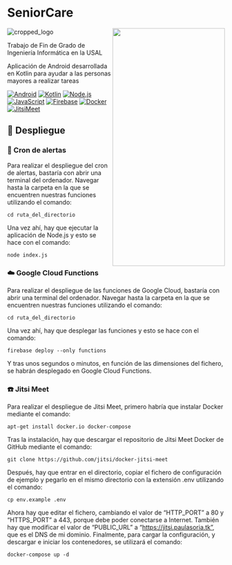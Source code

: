 # SeniorCare

<img src="./seniorcare_gif.gif" width="260" height="550" align=right>

![cropped_logo](https://user-images.githubusercontent.com/75267240/188323789-6d7b27d1-a3cc-48a6-bbbd-fb90d8e3b32c.png)

Trabajo de Fin de Grado de Ingeniería Informática en la USAL

Aplicación de Android desarrollada en Kotlin para ayudar a las personas mayores a realizar tareas

[![Android](https://img.shields.io/badge/Android-brightgreen?style=for-the-badge&logo=android&logoColor=white)](https://www.android.com/intl/es_es)
[![Kotlin](https://img.shields.io/badge/Kotlin-blue?style=for-the-badge&logo=kotlin&logoColor=white)](https://kotlinlang.org)
[![Node.js](https://img.shields.io/badge/Node.js-43853D?style=for-the-badge&logo=node.js&logoColor=white)](https://nodejs.org/es)
[![JavaScript](https://img.shields.io/badge/JavaScript-F7DF1E?style=for-the-badge&logo=javascript&logoColor=black)](https://developer.mozilla.org/es/docs/Web/JavaScript)
[![Firebase](https://img.shields.io/badge/Firebase-orange?style=for-the-badge&logo=firebase&logoColor=white)](https://firebase.google.com)
[![Docker](https://img.shields.io/badge/Docker-darkblue?style=for-the-badge&logo=docker&logoColor=white)](https://www.docker.com)
[![JitsiMeet](https://img.shields.io/badge/JitsiMeet-blueviolet?style=for-the-badge&logo=jitsi&logoColor=white)](https://meet.jit.si/)

## :rocket: Despliegue

### :bell: Cron de alertas

Para realizar el despliegue del cron de alertas, bastaría con abrir una terminal del ordenador. Navegar hasta la carpeta en la que se encuentren nuestras funciones utilizando el comando:

    cd ruta_del_directorio

Una vez ahí, hay que ejecutar la aplicación de Node.js y esto se hace con el comando:

    node index.js

### :cloud: Google Cloud Functions

Para realizar el despliegue de las funciones de Google Cloud, bastaría con abrir una terminal del ordenador. Navegar hasta la carpeta en la que se encuentren nuestras funciones utilizando el comando:

    cd ruta_del_directorio

Una vez ahí, hay que desplegar las funciones y esto se hace con el comando:

    firebase deploy --only functions

Y tras unos segundos o minutos, en función de las dimensiones del fichero, se habrán desplegado en Google Cloud Functions.

### :phone: Jitsi Meet

Para realizar el despliegue de Jitsi Meet, primero habría que instalar Docker mediante el comando:

    apt-get install docker.io docker-compose

Tras la instalación, hay que descargar el repositorio de Jitsi Meet Docker de GitHub mediante el comando:

    git clone https://github.com/jitsi/docker-jitsi-meet

Después, hay que entrar en el directorio, copiar el fichero de configuración de ejemplo y pegarlo en el mismo directorio con la extensión .env utilizando el comando:

    cp env.example .env

Ahora hay que editar el fichero, cambiando el valor de “HTTP_PORT” a 80 y “HTTPS_PORT” a 443, porque debe poder conectarse a Internet. También hay que modificar el valor de “PUBLIC_URL” a “https://jitsi.paulasoria.tk”, que es el DNS de mi dominio. Finalmente, para cargar la configuración, y descargar e iniciar los contenedores, se utilizará el comando:

    docker-compose up -d
